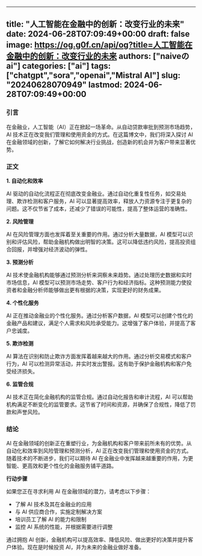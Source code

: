 
---
title: "人工智能在金融中的创新：改变行业的未来"
date: 2024-06-28T07:09:49+00:00
draft: false
image: https://og.g0f.cn/api/og?title=人工智能在金融中的创新：改变行业的未来
authors: ["naiveのai"]
categories: ["ai"]
tags: ["chatgpt","sora","openai","Mistral AI"]
slug: "20240628070949"
lastmod: 2024-06-28T07:09:49+00:00
---
### 引言

在金融业，人工智能（AI）正在掀起一场革命。从自动贷款审批到预测市场趋势，AI 技术正在改变我们管理和使用资金的方式。在这篇博文中，我们将深入探讨 AI 在金融领域的创新，了解它如何解决行业挑战，创造新的机会并为客户带来显著优势。

### 正文

**1. 自动化和效率**

AI 驱动的自动化流程正在彻底改变金融业。通过自动化重复性任务，如交易处理、欺诈检测和客户服务，AI 可以显著提高效率，释放人力资源专注于更复杂的问题。这不仅节省了成本，还减少了错误的可能性，提高了整体运营的准确性。

**2. 风险管理**

AI 在风险管理方面也发挥着至关重要的作用。通过分析大量数据，AI 模型可以识别和评估风险，帮助金融机构做出明智的决策。这可以降低违约风险，提高投资组合回报，并增强对经济波动的弹性。

**3. 预测分析**

AI 技术使金融机构能够通过预测分析来洞察未来趋势。通过处理历史数据和实时市场信息，AI 模型可以预测市场走势、客户行为和经济指标。这种预测能力使投资者和金融分析师能够做出更有根据的决策，实现更好的财务成果。

**4. 个性化服务**

AI 正在推动金融业的个性化服务。通过分析客户数据，AI 模型可以创建个性化的金融产品和建议，满足个人需求和风险承受能力。这增强了客户体验，并提高了客户忠诚度。

**5. 欺诈检测**

AI 算法在识别和防止欺诈方面发挥着越来越大的作用。通过分析交易模式和客户行为，AI 可以检测异常活动，并实时发出警报。这有助于保护金融机构和客户免受经济损失。

**6. 监管合规**

AI 技术正在简化金融机构的监管合规。通过自动化报告和审计流程，AI 可以帮助机构满足不断变化的监管要求。这节省了时间和资源，并确保了合规性，降低了罚款和声誉风险。

### 结论

AI 在金融领域的创新正在重塑行业，为金融机构和客户带来前所未有的优势。从自动化和效率到风险管理和预测分析，AI 正在改变我们管理和使用资金的方式。随着技术的不断进步，我们可以期待 AI 在金融业中发挥越来越重要的作用，为更智能、更高效和更个性化的金融服务铺平道路。

**行动步骤**

如果您正在寻求利用 AI 在金融领域的潜力，请考虑以下步骤：

* 了解 AI 技术及其在金融业的应用
* 与 AI 供应商合作，实施定制解决方案
* 培训员工了解 AI 的能力和限制
* 监控 AI 系统的性能，并根据需要进行调整

通过拥抱 AI 创新，金融机构可以提高效率、降低风险、做出更好的决策并提升客户体验。现在是时候投资 AI，并为未来的金融业做好准备。